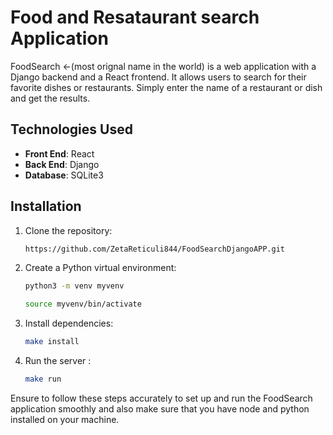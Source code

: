 # Food and Resataurant search Application

FoodSearch <-(most orignal name in the world) is a web application with a Django backend and a React frontend. It allows users to search for their favorite dishes or restaurants. Simply enter the name of a restaurant or dish and get the results.



## Technologies Used

- **Front End**: React
- **Back End**: Django
- **Database**: SQLite3


## Installation

1. Clone the repository:
    ```bash
    https://github.com/ZetaReticuli844/FoodSearchDjangoAPP.git
    ```

2. Create a Python virtual environment:
    ```bash
    python3 -m venv myvenv
    ```
    ```bash
    source myvenv/bin/activate
    ```

3. Install dependencies:
    ```bash
    make install
    ```

4. Run the server :
    ```bash
    make run
    ```



Ensure to follow these steps accurately to set up and run the FoodSearch application smoothly and also make sure that you have node and python installed on your machine.
